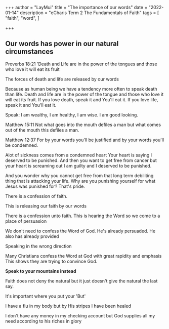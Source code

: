 +++
author = "LayMui"
title = "The importance of our words"
date = "2022-01-14"
description = "eCharis Term 2 The Fundamentals of Faith"
tags = [
    "faith", "word", 
]

+++

## Our words has power in our natural circumstances

Proverbs 18:21 'Death and Life are in the power of the tongues and those who love it will eat its fruit

The forces of death and life are released by our words

Because as human being we have a tendency more often to speak death than life.
Death and life are in the power of the tongue and those who love it will eat its fruit.
If you love death, speak it and You'll eat it.
If you love life, speak it and You'll eat it.

Speak: I am wealthy, I am healthy, I am wise. I am good looking.

Matthew 15:11 Not what goes into the mouth defiles a man but what comes out of the mouth
this defiles a man.

Matthew 12:37 For by your words you'll be justified and by your words you'll be condemned.

Alot of sickness comes from a condemned heart
Your heart is saying I deserved to be punished. And then you want to get free from cancer
but your heart is screaming out I am guilty and I deserved to be punished.

And you wonder why you cannot get free from that long term debiliting thing that is attacking
your life.
Why are you punishing yourself for what Jesus was punished for? That's pride.

There is a confession of faith.

This is releasing our faith by our words

There is a confession unto faith.
This is hearing the Word so we come to a place of persuasion

We don't need to confess the Word of God.
He's already persuaded. He also has already provided

Speaking in the wrong direction

Many Christians confess the Word at God with great rapidity and emphasis
This shows they are trying to convince God.

**Speak to your mountains instead**

Faith does not deny the natural but it just doesn't give the natural the last say.

It's important where you put your 'But'

I have a flu in my body but by His stripes I have been healed

I don't have any money in my checking account but God supplies all my need according to his riches in glory
